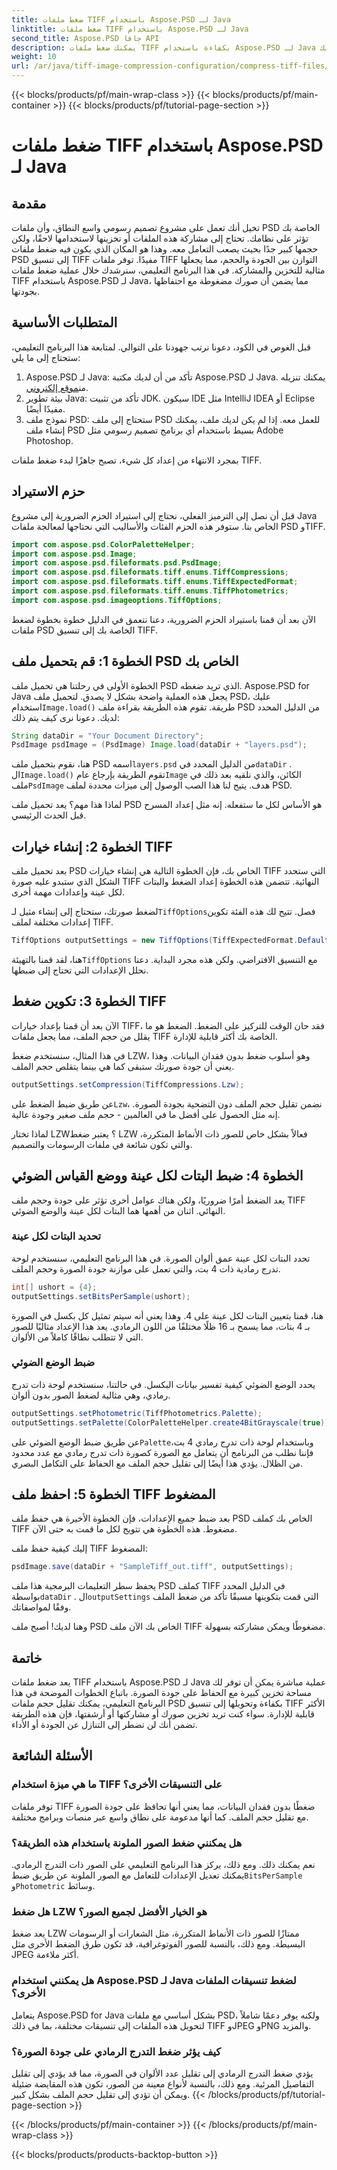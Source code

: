 ```yaml
---
title: ضغط ملفات TIFF باستخدام Aspose.PSD لـ Java
linktitle: ضغط ملفات TIFF باستخدام Aspose.PSD لـ Java
second_title: Aspose.PSD جافا API
description: يمكنك ضغط ملفات TIFF بكفاءة باستخدام Aspose.PSD لـ Java دون التضحية بالجودة. اتبع دليلنا التفصيلي لتبسيط سير عملك.
weight: 10
url: /ar/java/tiff-image-compression-configuration/compress-tiff-files/
---
```


{{< blocks/products/pf/main-wrap-class >}}
{{< blocks/products/pf/main-container >}}
{{< blocks/products/pf/tutorial-page-section >}}

# ضغط ملفات TIFF باستخدام Aspose.PSD لـ Java

## مقدمة

تخيل أنك تعمل على مشروع تصميم رسومي واسع النطاق، وأن ملفات PSD الخاصة بك تؤثر على نظامك. تحتاج إلى مشاركة هذه الملفات أو تخزينها لاستخدامها لاحقًا، ولكن حجمها كبير جدًا بحيث يصعب التعامل معه. وهذا هو المكان الذي يكون فيه ضغط ملفات PSD إلى تنسيق TIFF مفيدًا. توفر ملفات TIFF التوازن بين الجودة والحجم، مما يجعلها مثالية للتخزين والمشاركة. في هذا البرنامج التعليمي، سنرشدك خلال عملية ضغط ملفات TIFF باستخدام Aspose.PSD لـ Java، مما يضمن أن صورك مضغوطة مع احتفاظها بجودتها.

## المتطلبات الأساسية

قبل الغوص في الكود، دعونا نرتب جهودنا على التوالي. لمتابعة هذا البرنامج التعليمي، ستحتاج إلى ما يلي:

1.  Aspose.PSD لـ Java: تأكد من أن لديك مكتبة Aspose.PSD لـ Java. يمكنك تنزيله من[موقع إلكتروني](https://releases.aspose.com/psd/java/).
2. بيئة تطوير Java: تأكد من تثبيت JDK. سيكون IDE مثل IntelliJ IDEA أو Eclipse مفيدًا أيضًا.
3. نموذج ملف PSD: ستحتاج إلى ملف PSD للعمل معه. إذا لم يكن لديك ملف، يمكنك إنشاء ملف PSD بسيط باستخدام أي برنامج تصميم رسومي مثل Adobe Photoshop.

بمجرد الانتهاء من إعداد كل شيء، تصبح جاهزًا لبدء ضغط ملفات TIFF.

## حزم الاستيراد

قبل أن نصل إلى الترميز الفعلي، نحتاج إلى استيراد الحزم الضرورية إلى مشروع Java الخاص بنا. ستوفر هذه الحزم الفئات والأساليب التي نحتاجها لمعالجة ملفات PSD وTIFF.

```java
import com.aspose.psd.ColorPaletteHelper;
import com.aspose.psd.Image;
import com.aspose.psd.fileformats.psd.PsdImage;
import com.aspose.psd.fileformats.tiff.enums.TiffCompressions;
import com.aspose.psd.fileformats.tiff.enums.TiffExpectedFormat;
import com.aspose.psd.fileformats.tiff.enums.TiffPhotometrics;
import com.aspose.psd.imageoptions.TiffOptions;
```

الآن بعد أن قمنا باستيراد الحزم الضرورية، دعنا نتعمق في الدليل خطوة بخطوة لضغط ملفات PSD الخاصة بك إلى تنسيق TIFF.

## الخطوة 1: قم بتحميل ملف PSD الخاص بك

الخطوة الأولى في رحلتنا هي تحميل ملف PSD الذي تريد ضغطه. Aspose.PSD for Java يجعل هذه العملية واضحة بشكل لا يصدق.
 لتحميل ملف PSD، عليك استخدام`Image.load()` طريقة. تقوم هذه الطريقة بقراءة ملف PSD من الدليل المحدد لديك. دعونا نرى كيف يتم ذلك:

```java
String dataDir = "Your Document Directory";
PsdImage psdImage = (PsdImage) Image.load(dataDir + "layers.psd");
```

 هنا، نقوم بتحميل ملف PSD اسمه`layers.psd` من الدليل المحدد في`dataDir` . ال`Image.load()` تقوم الطريقة بإرجاع عام`Image` الكائن، والذي نلقيه بعد ذلك في ملف`PsdImage` هدف. يتيح لنا هذا الصب الوصول إلى ميزات محددة لملف PSD.

لماذا هذا مهم؟ يعد تحميل ملف PSD هو الأساس لكل ما ستفعله. إنه مثل إعداد المسرح قبل الحدث الرئيسي.

## الخطوة 2: إنشاء خيارات TIFF

بعد تحميل ملف PSD الخاص بك، فإن الخطوة التالية هي إنشاء خيارات TIFF التي ستحدد الشكل الذي ستبدو عليه صورة TIFF النهائية. تتضمن هذه الخطوة إعداد الضغط والبتات لكل عينة وإعدادات مهمة أخرى.

 لضغط صورتك، ستحتاج إلى إنشاء مثيل لـ`TiffOptions`فصل. تتيح لك هذه الفئة تكوين إعدادات مختلفة لملف TIFF.

```java
TiffOptions outputSettings = new TiffOptions(TiffExpectedFormat.Default);
```

 هنا، لقد قمنا بالتهيئة`TiffOptions` مع التنسيق الافتراضي. ولكن هذه مجرد البداية. دعنا نحلل الإعدادات التي تحتاج إلى ضبطها.

## الخطوة 3: تكوين ضغط TIFF

الآن بعد أن قمنا بإعداد خيارات TIFF، فقد حان الوقت للتركيز على الضغط. الضغط هو ما يقلل من حجم الملف، مما يجعل ملفات TIFF الخاصة بك أكثر قابلية للإدارة.

في هذا المثال، سنستخدم ضغط LZW، وهو أسلوب ضغط بدون فقدان البيانات. وهذا يعني أن جودة صورتك ستبقى كما هي بينما يتقلص حجم الملف.

```java
outputSettings.setCompression(TiffCompressions.Lzw);
```

 عن طريق ضبط الضغط على`Lzw`، نضمن تقليل حجم الملف دون التضحية بجودة الصورة. إنه مثل الحصول على أفضل ما في العالمين - حجم ملف صغير وجودة عالية.

لماذا تختار LZW؟ يعتبر ضغط LZW فعالاً بشكل خاص للصور ذات الأنماط المتكررة، والتي تكون شائعة في ملفات الرسومات والتصميم.

## الخطوة 4: ضبط البتات لكل عينة ووضع القياس الضوئي

يعد الضغط أمرًا ضروريًا، ولكن هناك عوامل أخرى تؤثر على جودة وحجم ملف TIFF النهائي. اثنان من أهمها هما البتات لكل عينة والوضع الضوئي.

### تحديد البتات لكل عينة

تحدد البتات لكل عينة عمق ألوان الصورة. في هذا البرنامج التعليمي، سنستخدم لوحة تدرج رمادية ذات 4 بت، والتي تعمل على موازنة جودة الصورة وحجم الملف.

```java
int[] ushort = {4};  
outputSettings.setBitsPerSample(ushort);
```

هنا، قمنا بتعيين البتات لكل عينة على 4. وهذا يعني أنه سيتم تمثيل كل بكسل في الصورة بـ 4 بتات، مما يسمح بـ 16 ظلًا مختلفًا من اللون الرمادي. يعد هذا الإعداد مثاليًا للصور التي لا تتطلب نطاقًا كاملاً من الألوان.

### ضبط الوضع الضوئي

يحدد الوضع الضوئي كيفية تفسير بيانات البكسل. في حالتنا، سنستخدم لوحة ذات تدرج رمادي، وهي مثالية لضغط الصور بدون ألوان.

```java
outputSettings.setPhotometric(TiffPhotometrics.Palette);
outputSettings.setPalette(ColorPaletteHelper.create4BitGrayscale(true));
```

 عن طريق ضبط الوضع الضوئي على`Palette`وباستخدام لوحة ذات تدرج رمادي 4 بت، فإننا نطلب من البرنامج أن يتعامل مع الصورة كصورة ذات تدرج رمادي مع عدد محدود من الظلال. يؤدي هذا أيضًا إلى تقليل حجم الملف مع الحفاظ على التكامل البصري.

## الخطوة 5: احفظ ملف TIFF المضغوط

بعد ضبط جميع الإعدادات، فإن الخطوة الأخيرة هي حفظ ملف PSD الخاص بك كملف TIFF مضغوط. هذه الخطوة هي تتويج لكل ما قمت به حتى الآن.

إليك كيفية حفظ ملف TIFF المضغوط:

```java
psdImage.save(dataDir + "SampleTiff_out.tiff", outputSettings);
```

 يحفظ سطر التعليمات البرمجية هذا ملف PSD كملف TIFF في الدليل المحدد بواسطة`dataDir` . ال`outputSettings` التي قمت بتكوينها مسبقًا تأكد من ضغط الملف وفقًا لمواصفاتك.

وهنا لديك! أصبح ملف PSD الخاص بك الآن ملف TIFF مضغوطًا ويمكن مشاركته بسهولة.

## خاتمة

يعد ضغط ملفات TIFF باستخدام Aspose.PSD لـ Java عملية مباشرة يمكن أن توفر لك مساحة تخزين كبيرة مع الحفاظ على جودة الصورة. باتباع الخطوات الموضحة في هذا البرنامج التعليمي، يمكنك تقليل حجم ملفات PSD بكفاءة وتحويلها إلى تنسيق TIFF الأكثر قابلية للإدارة. سواء كنت تريد تخزين صورك أو مشاركتها أو أرشفتها، فإن هذه الطريقة تضمن أنك لن تضطر إلى التنازل عن الجودة أو الأداء.

## الأسئلة الشائعة

### ما هي ميزة استخدام TIFF على التنسيقات الأخرى؟

توفر ملفات TIFF ضغطًا بدون فقدان البيانات، مما يعني أنها تحافظ على جودة الصورة مع تقليل حجم الملف. كما أنها مدعومة على نطاق واسع عبر منصات وبرامج مختلفة.

### هل يمكنني ضغط الصور الملونة باستخدام هذه الطريقة؟

 نعم يمكنك ذلك. ومع ذلك، يركز هذا البرنامج التعليمي على الصور ذات التدرج الرمادي. يمكنك تعديل الإعدادات للتعامل مع الصور الملونة عن طريق ضبط`BitsPerSample` و`Photometric` وسائط.

### هل ضغط LZW هو الخيار الأفضل لجميع الصور؟

يعد ضغط LZW ممتازًا للصور ذات الأنماط المتكررة، مثل الشعارات أو الرسومات البسيطة. ومع ذلك، بالنسبة للصور الفوتوغرافية، قد تكون طرق الضغط الأخرى مثل JPEG أكثر ملاءمة.

### هل يمكنني استخدام Aspose.PSD لـ Java لضغط تنسيقات الملفات الأخرى؟

يتعامل Aspose.PSD for Java بشكل أساسي مع ملفات PSD، ولكنه يوفر دعمًا شاملاً لتحويل هذه الملفات إلى تنسيقات مختلفة، بما في ذلك TIFF وJPEG وPNG والمزيد.

### كيف يؤثر ضغط التدرج الرمادي على جودة الصورة؟

يؤدي ضغط التدرج الرمادي إلى تقليل عدد الألوان في الصورة، مما قد يؤدي إلى تقليل التفاصيل المرئية. ومع ذلك، بالنسبة لأنواع معينة من الصور، تكون هذه المقايضة ضئيلة ويمكن أن تؤدي إلى تقليل حجم الملف بشكل كبير.
{{< /blocks/products/pf/tutorial-page-section >}}

{{< /blocks/products/pf/main-container >}}
{{< /blocks/products/pf/main-wrap-class >}}

{{< blocks/products/products-backtop-button >}}
